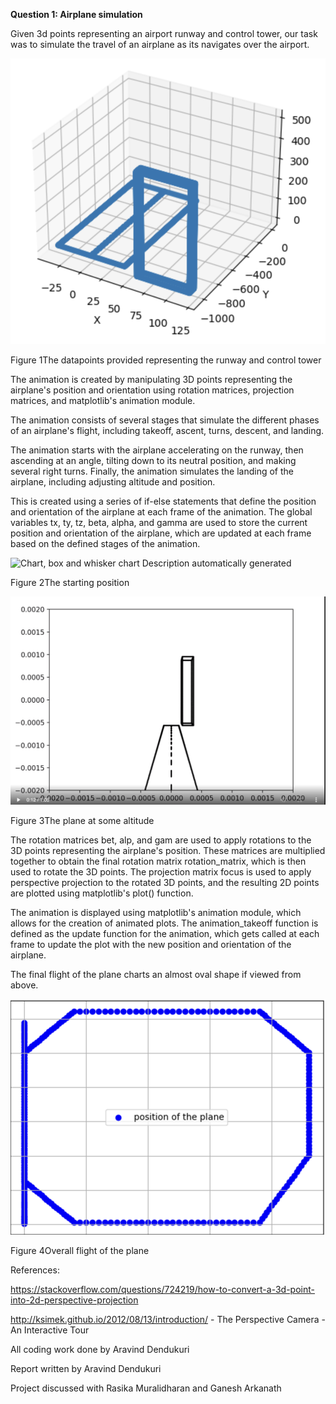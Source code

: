 **Question 1: Airplane simulation**

Given 3d points representing an airport runway and control tower, our
task was to simulate the travel of an airplane as its navigates over the
airport.

![](image1.png)

Figure 1The datapoints provided representing the runway and control
tower

The animation is created by manipulating 3D points representing the
airplane\'s position and orientation using rotation matrices, projection
matrices, and matplotlib\'s animation module.

The animation consists of several stages that simulate the different
phases of an airplane\'s flight, including takeoff, ascent, turns,
descent, and landing.

The animation starts with the airplane accelerating on the runway, then
ascending at an angle, tilting down to its neutral position, and making
several right turns. Finally, the animation simulates the landing of the
airplane, including adjusting altitude and position.

This is created using a series of if-else statements that define the
position and orientation of the airplane at each frame of the animation.
The global variables tx, ty, tz, beta, alpha, and gamma are used to
store the current position and orientation of the airplane, which are
updated at each frame based on the defined stages of the animation.

![Chart, box and whisker chart Description automatically
generated](image2.png)

Figure 2The starting position

![](image3.png)

Figure 3The plane at some altitude

The rotation matrices bet, alp, and gam are used to apply rotations to
the 3D points representing the airplane\'s position. These matrices are
multiplied together to obtain the final rotation matrix rotation_matrix,
which is then used to rotate the 3D points. The projection matrix focus
is used to apply perspective projection to the rotated 3D points, and
the resulting 2D points are plotted using matplotlib\'s plot() function.

The animation is displayed using matplotlib\'s animation module, which
allows for the creation of animated plots. The animation_takeoff
function is defined as the update function for the animation, which gets
called at each frame to update the plot with the new position and
orientation of the airplane.

The final flight of the plane charts an almost oval shape if viewed from
above.

![](image4.png)

Figure 4Overall flight of the plane

References:

<https://stackoverflow.com/questions/724219/how-to-convert-a-3d-point-into-2d-perspective-projection>

<http://ksimek.github.io/2012/08/13/introduction/> - The Perspective Camera - An Interactive Tour

All coding work done by Aravind Dendukuri

Report written by Aravind Dendukuri

Project discussed with Rasika Muralidharan and Ganesh Arkanath
